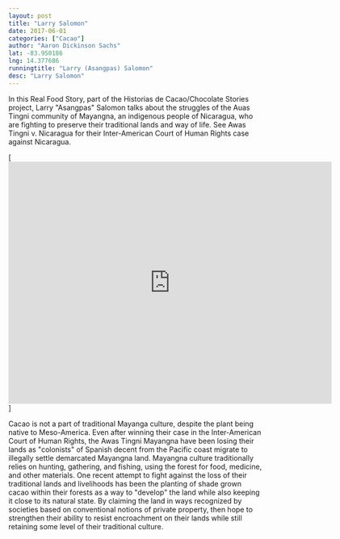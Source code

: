 ```yaml
---
layout: post
title: "Larry Salomon"
date: 2017-06-01
categories: ["Cacao"]
author: "Aaron Dickinson Sachs"
lat: -83.950186
lng: 14.377686
runningtitle: "Larry (Asangpas) Salomon"
desc: "Larry Salomon"
---
```

In this Real Food Story, part of the Historias de Cacao/Chocolate Stories project, Larry "Asangpas" Salomon talks about the struggles of the Auas Tingni community of Mayangna, an indigenous people of Nicaragua, who are fighting to preserve their traditional lands and way of life. See Awas Tingni v. Nicaragua for their Inter-American Court of Human Rights case against Nicaragua.

[<iframe src="https://archive.org/embed/Larry_HCCS" width="640" height="480" frameborder="0" webkitallowfullscreen="true" mozallowfullscreen="true" allowfullscreen></iframe>]

Cacao is not a part of traditional Mayanga culture, despite the plant being native to Meso-America. Even after winning their case in the Inter-American Court of Human Rights, the Awas Tingni Mayangna have been losing their lands as "colonists" of Spanish decent from the Pacific coast migrate to illegally settle demarcated Mayangna land. Mayangna culture traditionally relies on hunting, gathering, and fishing, using the forest for food, medicine, and other materials. One recent attempt to fight against the loss of their traditional lands and livelihoods has been the planting of shade grown cacao within their forests as a way to "develop" the land while also keeping it close to its natural state. By claiming the land in ways recognized by societies based on conventional notions of private property, then hope to strengthen their ability to resist encroachment on their lands while still retaining some level of their traditional culture.
